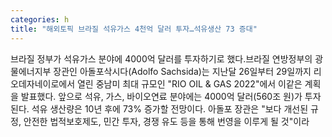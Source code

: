 ```yaml
---
categories: h
title: "해외토픽 브라질 석유가스 4천억 달러 투자…석유생산 73 증대"
---
```

브라질 정부가 석유가스 분야에 4000억 달러를 투자하기로 했다.브라질 연방정부의 광물에너지부 장관인 아돌포삭시다(Adolfo Sachsida)는 지난달 26일부터 29일까지 리오데자네이로에서 열린 중남미 최대 규모인 "RIO OIL & GAS 2022"에서 이같은 계획을 발표했다. 앞으로 석유, 가스, 바이오연료 분야에는 4000억 달러(560조 원)가 투자된다. 석유 생산량은 10년 후에 73% 증가할 전망이다. 아돌포 장관은 "보다 개선된 규정, 안전한 법적보호제도, 민간 투자, 경쟁 유도 등을 통해 번영을 이루게 될 것"이라